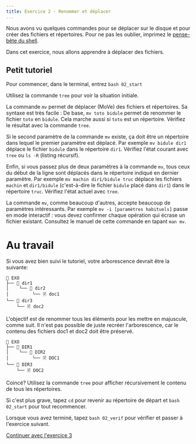 ```yaml
---
title: Exercice 2 - Renommer et déplacer
...
```


Nous avons vu quelques commandes pour se déplacer sur le disque et
pour créer des fichiers et répertoires. Pour ne pas les oublier,
imprimez le [pense-bête du shell](https://framagit.org/mquinson/C-2nd-language/raw/master/refcard/refcard-shell.pdf?inline=false).

Dans cet exercice, nous allons apprendre à déplacer des fichiers.

## Petit tutoriel

Pour commencer, dans le terminal, entrez ``bash 02_start``

Utilisez la commande ```tree``` pour voir la situation
initiale.

La commande `mv` permet de déplacer (MoVe) des fichiers et
répertoires. Sa syntaxe est très facile : De base, 
```mv toto bidule``` permet de renommer le fichier `toto` en `bidule`.
Cela marche aussi si `toto` est un répertoire. Vérifiez le résultat
avec la commande ```tree```.

Si le second paramètre de la commande `mv` existe, ça doit être un
répertoire dans lequel le premier paramètre est déplacé. Par exemple
```mv bidule dir1``` déplace le fichier `bidule` dans le
répertoire `dir1`. Vérifiez l'état courant avec 
```tree``` ou ```ls -R``` (listing récursif).

Enfin, si vous passez plus de deux paramètres à la commande `mv`, tous
ceux du début de la ligne sont déplacés dans le répertoire indiqué en
dernier paramètre. Par exemple ```mv machin dir1/bidule truc``` déplace les fichiers `machin` et `dir1/bidule`
(c'est-à-dire le fichier `bidule` placé dans `dir1`) dans le
répertoire `truc`. Vérifiez l'état actuel avec ```tree```.

La commande `mv`, comme beaucoup d'autres, accepte beaucoup de
paramètres intéressants. Par exemple `mv -i [paramètres habituels]`
passe en mode interactif : vous devez confirmer chaque opération qui écrase
un fichier existant.
Consultez le manuel de cette commande en tapant
```man mv```.

# Au travail

Si vous avez bien suivi le tutoriel, votre arborescence devrait être la suivante:
```
📁 EXO
├── 📁 dir1
│    └── 📁 dir2
│         └── 🖹 doc1
└── 📁 dir3
    └── 🖹 doc2
```

L'objectif est de renommer tous les éléments pour les mettre en
majuscule, comme suit. Il n'est pas possible de juste recréer
l'arborescence, car le contenu des fichiers doc1 et doc2 doit être
préservé.

```
📁 EXO
├── 📁 DIR1
│    └── 📁 DIR2
│         └── 🖹 DOC1
└── 📁 DIR3
    └── 🖹 DOC2
```

Coincé? Utilisez la commande ```tree``` pour afficher récursivement
le contenu de tous les répertoires. 

Si c'est plus grave, tapez ``cd`` pour revenir au répertoire de départ et ``bash 02_start`` pour tout recommencer.

Lorsque vous avez terminé, tapez ``bash 02_verif`` pour vérifier et passer à l'exercice suivant.

[Continuer avec l'exercice 3](03.html)